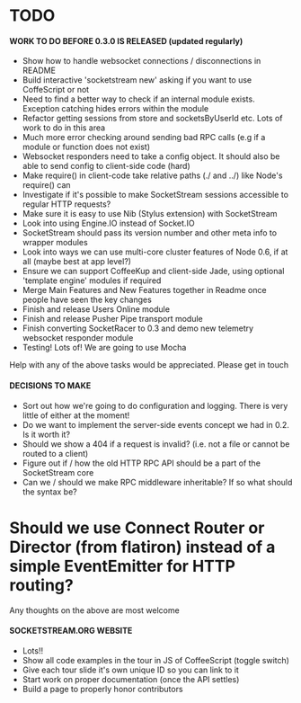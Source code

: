 TODO
====

#### WORK TO DO BEFORE 0.3.0 IS RELEASED (updated regularly)

* Show how to handle websocket connections / disconnections in README
* Build interactive 'socketstream new' asking if you want to use CoffeScript or not
* Need to find a better way to check if an internal module exists. Exception catching hides errors within the module
* Refactor getting sessions from store and socketsByUserId etc. Lots of work to do in this area
* Much more error checking around sending bad RPC calls (e.g if a module or function does not exist)
* Websocket responders need to take a config object. It should also be able to send config to client-side code (hard)
* Make require() in client-code take relative paths (./ and ../) like Node's require() can
* Investigate if it's possible to make SocketStream sessions accessible to regular HTTP requests?
* Make sure it is easy to use Nib (Stylus extension) with SocketStream
* Look into using Engine.IO instead of Socket.IO
* SocketStream should pass its version number and other meta info to wrapper modules
* Look into ways we can use multi-core cluster features of Node 0.6, if at all (maybe best at app level?)
* Ensure we can support CoffeeKup and client-side Jade, using optional 'template engine' modules if required
* Merge Main Features and New Features together in Readme once people have seen the key changes
* Finish and release Users Online module
* Finish and release Pusher Pipe transport module
* Finish converting SocketRacer to 0.3 and demo new telemetry websocket responder module
* Testing! Lots of! We are going to use Mocha

Help with any of the above tasks would be appreciated. Please get in touch


#### DECISIONS TO MAKE

* Sort out how we're going to do configuration and logging. There is very little of either at the moment!
* Do we want to implement the server-side events concept we had in 0.2. Is it worth it?
* Should we show a 404 if a request is invalid? (i.e. not a file or cannot be routed to a client)
* Figure out if / how the old HTTP RPC API should be a part of the SocketStream core
* Can we / should we make RPC middleware inheritable? If so what should the syntax be?
# Should we use Connect Router or Director (from flatiron) instead of a simple EventEmitter for HTTP routing?

Any thoughts on the above are most welcome


#### SOCKETSTREAM.ORG WEBSITE

* Lots!!
* Show all code examples in the tour in JS of CoffeeScript (toggle switch)
* Give each tour slide it's own unique ID so you can link to it
* Start work on proper documentation (once the API settles)
* Build a page to properly honor contributors